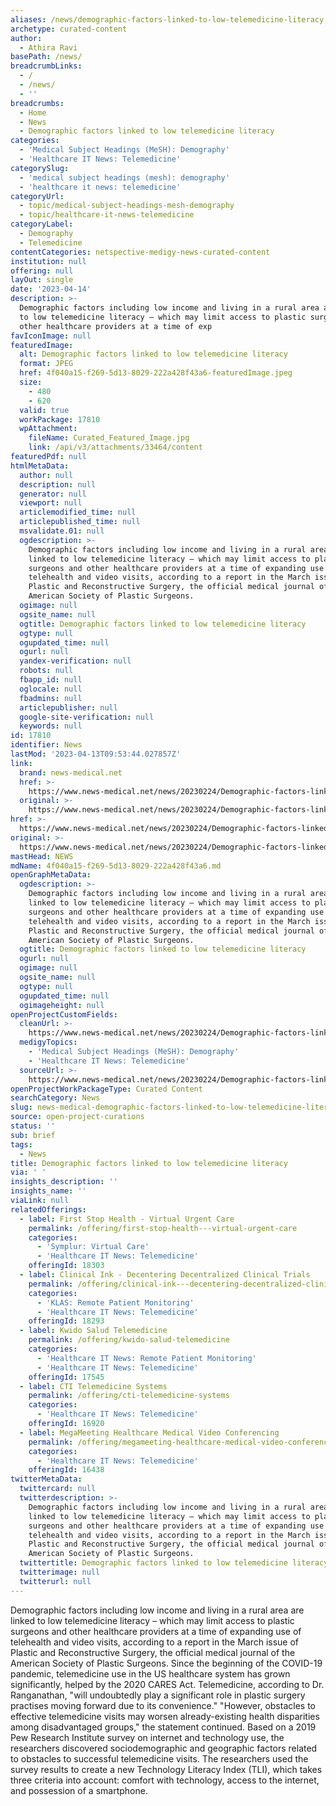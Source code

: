 ```yaml
---
aliases: /news/demographic-factors-linked-to-low-telemedicine-literacy
archetype: curated-content
author:
  - Athira Ravi
basePath: /news/
breadcrumbLinks:
  - /
  - /news/
  - ''
breadcrumbs:
  - Home
  - News
  - Demographic factors linked to low telemedicine literacy
categories:
  - 'Medical Subject Headings (MeSH): Demography'
  - 'Healthcare IT News: Telemedicine'
categorySlug:
  - 'medical subject headings (mesh): demography'
  - 'healthcare it news: telemedicine'
categoryUrl:
  - topic/medical-subject-headings-mesh-demography
  - topic/healthcare-it-news-telemedicine
categoryLabel:
  - Demography
  - Telemedicine
contentCategories: netspective-medigy-news-curated-content
institution: null
offering: null
layOut: single
date: '2023-04-14'
description: >-
  Demographic factors including low income and living in a rural area are linked
  to low telemedicine literacy – which may limit access to plastic surgeons and
  other healthcare providers at a time of exp
favIconImage: null
featuredImage:
  alt: Demographic factors linked to low telemedicine literacy
  format: JPEG
  href: 4f040a15-f269-5d13-8029-222a428f43a6-featuredImage.jpeg
  size:
    - 480
    - 620
  valid: true
  workPackage: 17810
  wpAttachment:
    fileName: Curated_Featured_Image.jpg
    link: /api/v3/attachments/33464/content
featuredPdf: null
htmlMetaData:
  author: null
  description: null
  generator: null
  viewport: null
  articlemodified_time: null
  articlepublished_time: null
  msvalidate.01: null
  ogdescription: >-
    Demographic factors including low income and living in a rural area are
    linked to low telemedicine literacy – which may limit access to plastic
    surgeons and other healthcare providers at a time of expanding use of
    telehealth and video visits, according to a report in the March issue of
    Plastic and Reconstructive Surgery, the official medical journal of the
    American Society of Plastic Surgeons.
  ogimage: null
  ogsite_name: null
  ogtitle: Demographic factors linked to low telemedicine literacy
  ogtype: null
  ogupdated_time: null
  ogurl: null
  yandex-verification: null
  robots: null
  fbapp_id: null
  oglocale: null
  fbadmins: null
  articlepublisher: null
  google-site-verification: null
  keywords: null
id: 17810
identifier: News
lastMod: '2023-04-13T09:53:44.027857Z'
link:
  brand: news-medical.net
  href: >-
    https://www.news-medical.net/news/20230224/Demographic-factors-linked-to-low-telemedicine-literacy.aspx
  original: >-
    https://www.news-medical.net/news/20230224/Demographic-factors-linked-to-low-telemedicine-literacy.aspx
href: >-
  https://www.news-medical.net/news/20230224/Demographic-factors-linked-to-low-telemedicine-literacy.aspx
original: >-
  https://www.news-medical.net/news/20230224/Demographic-factors-linked-to-low-telemedicine-literacy.aspx
mastHead: NEWS
mdName: 4f040a15-f269-5d13-8029-222a428f43a6.md
openGraphMetaData:
  ogdescription: >-
    Demographic factors including low income and living in a rural area are
    linked to low telemedicine literacy – which may limit access to plastic
    surgeons and other healthcare providers at a time of expanding use of
    telehealth and video visits, according to a report in the March issue of
    Plastic and Reconstructive Surgery, the official medical journal of the
    American Society of Plastic Surgeons.
  ogtitle: Demographic factors linked to low telemedicine literacy
  ogurl: null
  ogimage: null
  ogsite_name: null
  ogtype: null
  ogupdated_time: null
  ogimageheight: null
openProjectCustomFields:
  cleanUrl: >-
    https://www.news-medical.net/news/20230224/Demographic-factors-linked-to-low-telemedicine-literacy.aspx
  medigyTopics:
    - 'Medical Subject Headings (MeSH): Demography'
    - 'Healthcare IT News: Telemedicine'
  sourceUrl: >-
    https://www.news-medical.net/news/20230224/Demographic-factors-linked-to-low-telemedicine-literacy.aspx
openProjectWorkPackageType: Curated Content
searchCategory: News
slug: news-medical-demographic-factors-linked-to-low-telemedicine-literacy
source: open-project-curations
status: ''
sub: brief
tags:
  - News
title: Demographic factors linked to low telemedicine literacy
via: ' '
insights_description: ''
insights_name: ''
viaLink: null
relatedOfferings:
  - label: First Stop Health - Virtual Urgent Care
    permalink: /offering/first-stop-health---virtual-urgent-care
    categories:
      - 'Symplur: Virtual Care'
      - 'Healthcare IT News: Telemedicine'
    offeringId: 18303
  - label: Clinical Ink - Decentering Decentralized Clinical Trials
    permalink: /offering/clinical-ink---decentering-decentralized-clinical-trials
    categories:
      - 'KLAS: Remote Patient Monitoring'
      - 'Healthcare IT News: Telemedicine'
    offeringId: 18293
  - label: Kwido Salud Telemedicine
    permalink: /offering/kwido-salud-telemedicine
    categories:
      - 'Healthcare IT News: Remote Patient Monitoring'
      - 'Healthcare IT News: Telemedicine'
    offeringId: 17545
  - label: CTI Telemedicine Systems
    permalink: /offering/cti-telemedicine-systems
    categories:
      - 'Healthcare IT News: Telemedicine'
    offeringId: 16920
  - label: MegaMeeting Healthcare Medical Video Conferencing
    permalink: /offering/megameeting-healthcare-medical-video-conferencing
    categories:
      - 'Healthcare IT News: Telemedicine'
    offeringId: 16438
twitterMetaData:
  twittercard: null
  twitterdescription: >-
    Demographic factors including low income and living in a rural area are
    linked to low telemedicine literacy – which may limit access to plastic
    surgeons and other healthcare providers at a time of expanding use of
    telehealth and video visits, according to a report in the March issue of
    Plastic and Reconstructive Surgery, the official medical journal of the
    American Society of Plastic Surgeons.
  twittertitle: Demographic factors linked to low telemedicine literacy
  twitterimage: null
  twitterurl: null
---
```

<p>Demographic factors including low income and living in a rural area are linked to low telemedicine literacy – which may limit access to plastic surgeons and other healthcare providers at a time of expanding use of telehealth and video visits, according to a report in the March issue of Plastic and Reconstructive Surgery, the official medical journal of the American Society of Plastic Surgeons. Since the beginning of the COVID-19 pandemic, telemedicine use in the US healthcare system has grown significantly, helped by the 2020 CARES Act. Telemedicine, according to Dr. Ranganathan, "will undoubtedly play a significant role in plastic surgery practises moving forward due to its convenience." "However, obstacles to effective telemedicine visits may worsen already-existing health disparities among disadvantaged groups," the statement continued. Based on a 2019 Pew Research Institute survey on internet and technology use, the researchers discovered sociodemographic and geographic factors related to obstacles to successful telemedicine visits. The researchers used the survey results to create a new Technology Literacy Index (TLI), which takes three criteria into account: comfort with technology, access to the internet, and possession of a smartphone.</p>